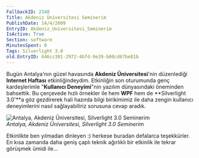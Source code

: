 ```yaml
---
FallbackID: 2348
Title: Akdeniz Üniversitesi Seminerim
PublishDate: 14/4/2009
EntryID: Akdeniz_Universitesi_Seminerim
IsActive: True
Section: software
MinutesSpent: 0
Tags: Silverlight 3.0
old.EntryID: 646cc301-2972-4bfd-9e39-b00cd67be81b
---
```

Bugün Antalya'nın güzel havasında **Akdeniz Üniversitesi**'nin
düzenlediği **Internet Haftası** etkinliğindeydim. Etkinliğin son
oturumunda genç kardeşlerimle "**Kullanıcı Deneyimi**"nin yazılım
dünyasındaki öneminden bahsettik. Bu çerçevede hızlı örnekler ile hem
**WPF** hem de **Silverlight 3.0'**a göz gezdirerek hali hazırda bilgi
birikimimiz ile daha zengin kullanıcı deneyimlerini nasıl sağlayabiliriz
sorusuna cevap aradık.

![Antalya, Akdeniz Üniversitesi, Silverlight 3.0
Seminerim](media/Akdeniz_Universitesi_Seminerim/13042009_1.jpg)\
*Antalya, Akdeniz Üniversitesi, Silverlight 3.0 Seminerim*

Etkinlikte ben yılmadan dinleyen :) herkese buradan defalarca
teşekkürler. En kısa zamanda daha geniş çaplı teknik ağırlıklı bir
etkinlik ile tekrar görüşmek ümidi ile...


